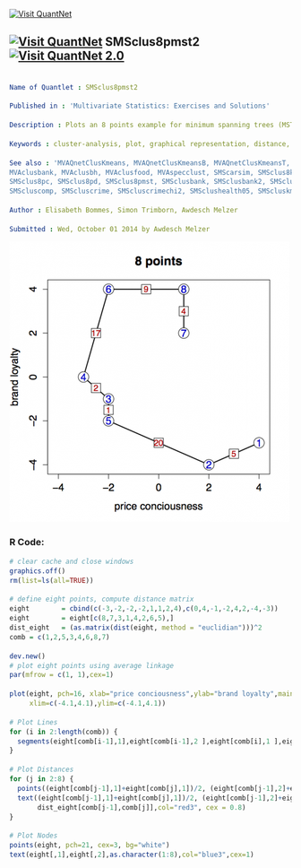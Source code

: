 
[<img src="https://github.com/QuantLet/Styleguide-and-FAQ/blob/master/pictures/banner.png" width="880" alt="Visit QuantNet">](http://quantlet.de/index.php?p=info)

## [<img src="https://github.com/QuantLet/Styleguide-and-Validation-procedure/blob/master/pictures/qloqo.png" alt="Visit QuantNet">](http://quantlet.de/) **SMSclus8pmst2** [<img src="https://github.com/QuantLet/Styleguide-and-Validation-procedure/blob/master/pictures/QN2.png" width="60" alt="Visit QuantNet 2.0">](http://quantlet.de/d3/ia)

```yaml

Name of Quantlet : SMSclus8pmst2

Published in : 'Multivariate Statistics: Exercises and Solutions'

Description : Plots an 8 points example for minimum spanning trees (MST)

Keywords : cluster-analysis, plot, graphical representation, distance, euclidean

See also : 'MVAQnetClusKmeans, MVAQnetClusKmeansB, MVAQnetClusKmeansT, MVAcarsim, MVAclus8p,
MVAclusbank, MVAclusbh, MVAclusfood, MVAspecclust, SMScarsim, SMSclus8km, SMSclus8p, SMSclus8pa,
SMSclus8pc, SMSclus8pd, SMSclus8pmst, SMSclusbank, SMSclusbank2, SMSclusbank3, SMScluscereal,
SMScluscomp, SMScluscrime, SMScluscrimechi2, SMSclushealth05, SMScluskmcereal, SMScluskmhealth'

Author : Elisabeth Bommes, Simon Trimborn, Awdesch Melzer

Submitted : Wed, October 01 2014 by Awdesch Melzer

```

![Picture1](SMSclus8pmst2.png)


### R Code:
```r
# clear cache and close windows
graphics.off()
rm(list=ls(all=TRUE))

# define eight points, compute distance matrix
eight        = cbind(c(-3,-2,-2,-2,1,1,2,4),c(0,4,-1,-2,4,2,-4,-3))
eight        = eight[c(8,7,3,1,4,2,6,5),]
dist_eight   = (as.matrix(dist(eight, method = "euclidian")))^2
comb = c(1,2,5,3,4,6,8,7)

dev.new()
# plot eight points using average linkage
par(mfrow = c(1, 1),cex=1)

plot(eight, pch=16, xlab="price conciousness",ylab="brand loyalty",main="8 points",
     xlim=c(-4.1,4.1),ylim=c(-4.1,4.1))

# Plot Lines
for (i in 2:length(comb)) {
  segments(eight[comb[i-1],1],eight[comb[i-1],2 ],eight[comb[i],1 ],eight[comb[i],2],lwd=2,"black")
}

# Plot Distances
for (j in 2:8) {
  points((eight[comb[j-1],1]+eight[comb[j],1])/2, (eight[comb[j-1],2]+eight[comb[j],2])/2, pch=22, cex=3, bg="white")
  text((eight[comb[j-1],1]+eight[comb[j],1])/2, (eight[comb[j-1],2]+eight[comb[j],2])/2 ,
       dist_eight[comb[j-1],comb[j]],col="red3", cex = 0.8)
}

# Plot Nodes
points(eight, pch=21, cex=3, bg="white")
text(eight[,1],eight[,2],as.character(1:8),col="blue3",cex=1)

```
